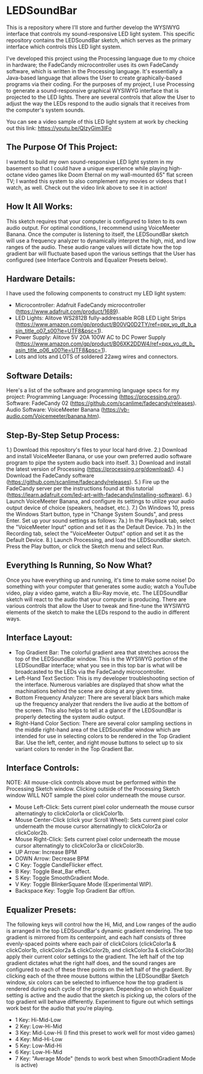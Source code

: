 # LEDSoundBar
This is a repository where I'll store and further develop the WYSIWYG interface that controls my sound-responsive LED light system.  This specific repository contains the LEDSoundBar sketch, which serves as the primary interface which controls this LED light system.

I've developed this project using the Processing language due to my choice in hardware; the FadeCandy microcontroller uses its own FadeCandy software, which is written in the Processing language.  It's essentially a Java-based language that allows the User to create graphically-based programs via their coding.  For the purposes of my project, I use Processing to generate a sound-responsive graphical WYSIWYG interface that is projected to the LED lights.  There are several controls that allow the User to adjust the way the LEDs respond to the audio signals that it receives from the computer's system sounds.

You can see a video sample of this LED light system at work by checking out this link:  https://youtu.be/QIzyGim3IFo

The Purpose Of This Project:
----------------------------
I wanted to build my own sound-responsive LED light system in my basement so that I could have a unique experience while playing high-octane video games like Doom Eternal on my wall-mounted 65" flat screen TV; I wanted this system to also complement any movies or videos that I watch, as well.  Check out the video link above to see it in action!

How It All Works:
-----------------
This sketch requires that your computer is configured to listen to its own audio output.  For optimal conditions, I recommend using VoiceMeeter Banana.  Once the computer is listening to itself, the LEDSoundBar sketch will use a frequency analyzer to dynamically interpret the high, mid, and low ranges of the audio.  These audio range values will dictate how the top gradient bar will fluctuate based upon the various settings that the User has configured (see Interface Controls and Equalizer Presets below).

Hardware Details:
-----------------
I have used the following components to construct my LED light system:
- Microcontroller:  Adafruit FadeCandy microcontroller (https://www.adafruit.com/product/1689).
- LED Lights:  Alitove WS2812B fully-addressable RGB LED Light Strips (https://www.amazon.com/gp/product/B00VQ0D2TY/ref=ppx_yo_dt_b_asin_title_o07_s00?ie=UTF8&psc=1).
- Power Supply:  Alitove 5V 20A 100W AC to DC Power Supply (https://www.amazon.com/gp/product/B06XK2DDW4/ref=ppx_yo_dt_b_asin_title_o06_s00?ie=UTF8&psc=1).
- Lots and lots and LOTS of soldered 22awg wires and connectors.

Software Details:
-----------------
Here's a list of the software and programming language specs for my project:
Programming Language:  Processing (https://processing.org/).
Software:  FadeCandy 02 (https://github.com/scanlime/fadecandy/releases).
Audio Software:  VoiceMeeter Banana (https://vb-audio.com/Voicemeeter/banana.htm).

Step-By-Step Setup Process:
---------------------------
1.)  Download this repository's files to your local hard drive.
2.)  Download and install VoiceMeeter Banana, or use your own preferred audio software program to pipe the system audio back into itself.
3.)  Download and install the latest version of Processing (https://processing.org/download/).
4.)  Download the FadeCandy software (https://github.com/scanlime/fadecandy/releases).
5.)  Fire up the FadeCandy server per the instructions found at this tutorial (https://learn.adafruit.com/led-art-with-fadecandy/installing-software).
6.)  Launch VoiceMeeter Banana, and configure its settings to utilize your audio output device of choice (speakers, headset, etc.).
7.)  On Windows 10, press the Windows Start button, type in "Change System Sounds", and press Enter.  Set up your sound settings as follows:
  7a.)  In the Playback tab, select the "VoiceMeeter Input" option and set it as the Default Device.
  7b.)  In the Recording tab, select the "VoiceMeeter Output" option and set it as the Default Device.
8.)  Launch Processing, and load the LEDSoundBar sketch.  Press the Play button, or click the Sketch menu and select Run.

Everything Is Running, So Now What?
-----------------------------------
Once you have everything up and running, it's time to make some noise!  Do something with your computer that generates some audio; watch a YouTube video, play a video game, watch a Blu-Ray movie, etc.  The LEDSoundBar sketch will react to the audio that your computer is producing.  There are various controls that allow the User to tweak and fine-tune the WYSIWYG elements of the sketch to make the LEDs respond to the audio in different ways.

Interface Layout:
-----------------
- Top Gradient Bar:  The colorful gradient area that stretches across the top of the LEDSoundBar window.  This is the WYSIWYG portion of the LEDSoundBar interface; what you see in this top bar is what will be broadcasted to the LEDs via the FadeCandy microcontroller.
- Left-Hand Text Section:  This is my developer troubleshooting section of the interface.  Numerous variables are displayed that show what the machinations behind the scene are doing at any given time.
- Bottom Frequency Analyzer:  There are several black bars which make up the frequency analyzer that renders the live audio at the bottom of the screen.  This also helps to tell at a glance if the LEDSoundBar is properly detecting the system audio output.
- Right-Hand Color Section:  There are several color sampling sections in the middle right-hand area of the LEDSoundBar window which are intended for use in selecting colors to be rendered in the Top Gradient Bar.  Use the left, center, and right mouse buttons to select up to six variant colors to render in the Top Gradient Bar.

Interface Controls:
-------------------
NOTE:  All mouse-click controls above must be performed within the Processing Sketch window.  Clicking outside of the Processing Sketch window WILL NOT sample the pixel color underneath the mouse cursor.
- Mouse Left-Click:  Sets current pixel color underneath the mouse cursor alternatingly to clickColor1a or clickColor1b.
- Mouse Center-Click (click your Scroll Wheel):  Sets current pixel color underneath the mouse cursor alternatingly to clickColor2a or clickColor2b.
- Mouse Right-Click:  Sets current pixel color underneath the mouse cursor alternatingly to clickColor3a or clickColor3b.
- UP Arrow:  Increase BPM
- DOWN Arrow:  Decrease BPM
- C Key:  Toggle CandleFlicker effect.
- B Key:  Toggle Beat_Bar effect.
- S Key:  Toggle SmoothGradient Mode.
- V Key:  Toggle BlinkerSquare Mode (Experimental WIP).
- Backspace Key:  Toggle Top Gradient Bar off/on.

Equalizer Presets:
------------------
The following keys will control how the Hi, Mid, and Low ranges of the audio is arranged in the top LEDSoundBar's dynamic gradient rendering.
The top gradient is mirrored from its centerpoint, and each half consists of three evenly-spaced points where each pair of clickColors (clickColor1a & clickColor1b, clickColor2a & clickColor2b, and clickColor3a & clickColor3b) apply their current color settings to the gradient.  The left half of the top gradient dictates what the right half does, and the sound ranges are configured to each of these three points on the left half of the gradient.
By clicking each of the three mouse buttons within the LEDSoundBar Sketch window, six colors can be selected to influence how the top gradient is rendered during each cycle of the program.  Depending on which Equalizer setting is active and the audio that the sketch is picking up, the colors of the top gradient will behave differently.  Experiment to figure out which settings work best for the audio that you're playing.
- 1 Key:  Hi-Mid-Low
- 2 Key:  Low-Hi-Mid
- 3 Key:  Mid-Low-Hi (I find this preset to work well for most video games)
- 4 Key:  Mid-Hi-Low
- 5 Key:  Low-Mid-Hi
- 6 Key:  Low-Hi-Mid
- 7 Key:  "Average Mode" (tends to work best when SmoothGradient Mode is active)
